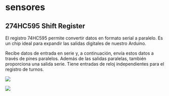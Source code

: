 # sensores
## 274HC595 Shift Register

El registro 74HC595 permite convertir datos en formato serial a paralelo. Es un chip ideal para expandir las salidas digitales de nuestro Arduino.

Recibe datos de entrada en serie y, a continuación, envía estos datos a través de pines paralelos. Además de las salidas paralelas, también proporciona una salida serie. Tiene entradas de reloj independientes para el registro de turnos. 

![](https://programarfacil.com/wp-content/uploads/2016/02/74HC595.jpg)


![](https://programarfacil.com/wp-content/uploads/2016/02/74HC595-1.jpg)
